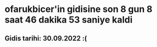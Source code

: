 # ofarukbicer'in gidisine son 8 gun 8 saat 46 dakika 53 saniye kaldi

## Gidis tarihi: 30.09.2022 :(